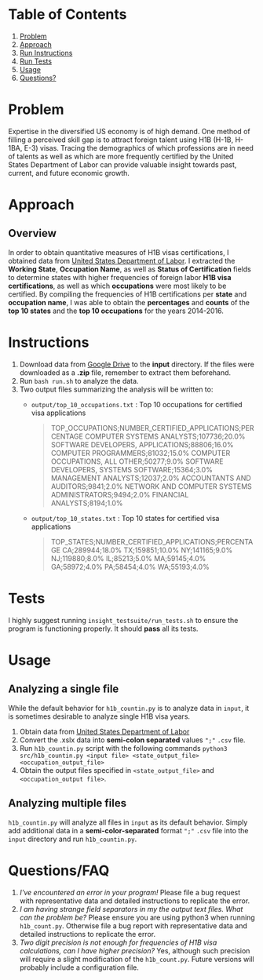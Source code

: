 # Table of Contents
1. [Problem](README.md#Problem)
2. [Approach](README.md#Approach)
3. [Run Instructions](README.md#Instructions)
4. [Run Tests](README.md#Tests)
5. [Usage](README.md#Usage)
6. [Questions?](README.md#questions?)

# Problem

Expertise in the diversified US economy is of high demand. One method of filling a perceived skill gap is to attract foreign talent using H1B (H-1B, H-1BA, E-3) visas. Tracing the demographics of which professions are in need of talents as well as which are more frequently certified by the United States Department of Labor can provide valuable insight towards past, current, and future economic growth. 

# Approach
## Overview
In order to obtain quantitative measures of H1B visas certifications, I obtained data from  [United States Department of Labor](https://www.foreignlaborcert.doleta.gov/performancedata.cfm). I extracted the **Working State**, **Occupation Name**, as well as **Status of Certification** fields to determine states with higher frequencies of foreign labor **H1B visa certifications**, as well as which **occupations** were most likely to be certified. By compiling the frequencies of H1B certifications per **state** and **occupation name**, I was able to obtain the **percentages** and **counts** of the **top 10 states** and the **top 10 occupations** for the years 2014-2016.

# Instructions
1. Download data from [Google Drive](https://drive.google.com/drive/folders/1Nti6ClUfibsXSQw5PUIWfVGSIrpuwyxf?usp=sharing) to the **input** directory. If the files were downloaded as a **.zip** file, remember to extract them beforehand.
2. Run `bash run.sh` to analyze the data.
3. Two output files summarizing the analysis will be written to:
	 * `output/top_10_occupations.txt` : Top 10 occupations for certified visa applications 
		  >	TOP_OCCUPATIONS;NUMBER_CERTIFIED_APPLICATIONS;PERCENTAGE
COMPUTER SYSTEMS ANALYSTS;107736;20.0%
SOFTWARE DEVELOPERS, APPLICATIONS;88806;16.0%
COMPUTER PROGRAMMERS;81032;15.0%
COMPUTER OCCUPATIONS, ALL OTHER;50277;9.0%
SOFTWARE DEVELOPERS, SYSTEMS SOFTWARE;15364;3.0%
MANAGEMENT ANALYSTS;12037;2.0%
ACCOUNTANTS AND AUDITORS;9841;2.0%
NETWORK AND COMPUTER SYSTEMS ADMINISTRATORS;9494;2.0%
FINANCIAL ANALYSTS;8194;1.0%


	* `output/top_10_states.txt` : Top 10 states for certified visa applications
	     > TOP_STATES;NUMBER_CERTIFIED_APPLICATIONS;PERCENTAGE
         CA;289944;18.0%
         TX;159851;10.0%
         NY;141165;9.0%
         NJ;119880;8.0%
         IL;85213;5.0%
         MA;59145;4.0%
         GA;58972;4.0%
         PA;58454;4.0%
         WA;55193;4.0%
         
# Tests
I highly suggest running `insight_testsuite/run_tests.sh` to ensure the program is functioning properly. It should **pass** all its tests.
        
# Usage

##  Analyzing a single file
While the default behavior for `h1b_countin.py` is to analyze data in ``input``, it is sometimes desirable to analyze single H1B visa years.
1. Obtain data from [United States Department of Labor](https://www.foreignlaborcert.doleta.gov/performancedata.cfm)
2.  Convert the .xslx data into **semi-colon separated** values `";"` `.csv` file. 
3.  Run `h1b_countin.py` script with the following commands
`python3 src/h1b_countin.py <input file> <state_output_file> <occupation_output_file>`
4. Obtain the output files specified in `<state_output_file>` and `<occupation_output file>`.

## Analyzing multiple files
`h1b_countin.py` will analyze all files in `input` as its default behavior. Simply add additional data in a **semi-color-separated** format `";"` `.csv` file into the `input` directory and run `h1b_countin.py`.

# Questions/FAQ
1. *I've encountered an error in your program!*
	Please file a bug request with representative data and detailed instructions to replicate the error.
2. *I am having strange field separators in my the output text files. What can the problem be?*
	Please ensure you are using python3 when running `h1b_count.py`. Otherwise file a bug report with representative data and detailed instructions to replicate the error.
3. *Two digit precision is not enough for frequencies of H1B visa calculations, can I have higher precision?*
	Yes, although such precision will require a slight modification of the `h1b_count.py`. Future versions will probably include a configuration file.